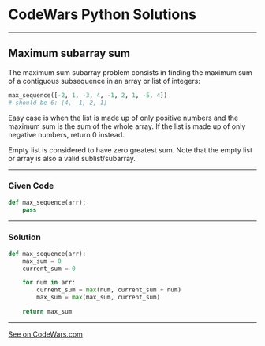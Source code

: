 # CodeWars Python Solutions

---

## Maximum subarray sum

The maximum sum subarray problem consists in finding the maximum sum of a contiguous subsequence in an array or list of integers:

```python 
max_sequence([-2, 1, -3, 4, -1, 2, 1, -5, 4])
# should be 6: [4, -1, 2, 1]
```

Easy case is when the list is made up of only positive numbers and the maximum sum is the sum of the whole array. If the list is made up of only negative numbers, return 0 instead.

Empty list is considered to have zero greatest sum. Note that the empty list or array is also a valid sublist/subarray.


---

### Given Code


```python
def max_sequence(arr):
    pass
```

---

### Solution


```python
def max_sequence(arr):
    max_sum = 0 
    current_sum = 0 

    for num in arr:
        current_sum = max(num, current_sum + num) 
        max_sum = max(max_sum, current_sum) 

    return max_sum
```

---


[See on CodeWars.com](https://www.codewars.com/kata/54521e9ec8e60bc4de000d6c/)
